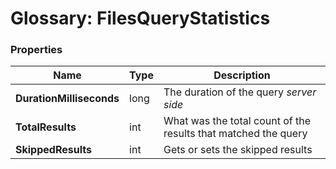 # Glossary: FilesQueryStatistics

### Properties

| Name | Type | Description |
| ------------- | ------------- | ----- |
| **DurationMilliseconds** | long |The duration of the query _server side_ |
| **TotalResults** | int | What was the total count of the results that matched the query |
| **SkippedResults** | int | Gets or sets the skipped results |
